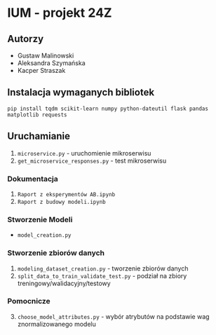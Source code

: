# IUM - projekt 24Z
## Autorzy
- Gustaw Malinowski
- Aleksandra Szymańska
- Kacper Straszak

## Instalacja wymaganych bibliotek
```
pip install tqdm scikit-learn numpy python-dateutil flask pandas matplotlib requests
```

## Uruchamianie
1. `microservice.py` - uruchomienie mikroserwisu
2. `get_microservice_responses.py` - test mikroserwisu

### Dokumentacja
1. `Raport z eksperymentów AB.ipynb`
2. `Raport z budowy modeli.ipynb`

### Stworzenie Modeli
- `model_creation.py`

### Stworzenie zbiorów danych
1. `modeling_dataset_creation.py` - tworzenie zbiorów danych
2. `split_data_to_train_validate_test.py` - podział na zbiory treningowy/walidacyjny/testowy 

### Pomocnicze
3. `choose_model_attributes.py` - wybór atrybutów na podstawie wag znormalizowanego modelu
